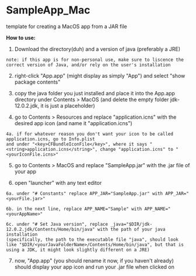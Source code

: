 # SampleApp_Mac
template for creating a MacOS app from a JAR file

<b>How to use:</b>

  1) Download the directory(duh) and a version of java (preferably a JRE)
    
    note: if this app is for non-personal use, make sure to liscence the correct version of Java, and/or rely on the user's installation
  
  2) right-click "App.app" (might display as simply "App") and select "show package contents"
  
  3) copy the java folder you just installed and place it into the App.app directory under Contents > MacOS (and delete the empty folder jdk-12.0.2.jdk, it is just a placeholder)
  
  4) go to Contents > Resources and replace "application.icns" with the desired app icon (and name it "application.icns")
    
    4a. if for whatever reason you don't want your icon to be called application.icns, go to Info.plist
    and under "<key>CFBundleIconFile</key>", where it says "<string>application.icns</string>", change "application.icns" to "<yourIconFile.icns>"
    
  5) go to Contents > MacOS and replace "SampleApp.jar" with the .jar file of your app
  
  6) open "launcher" with any text editor
  
    6a. under "# Constants" replace APP_JAR="SampleApp.jar" with APP_JAR="<yourFile.jar>"
  
    6b. in the next line, replace APP_NAME="Sample" with APP_NAME="<yourAppName>"
    
    6c. under "# Set Java version", replace _java="$DIR/jdk-12.0.2.jdk/Contents/Home/bin/java" with the path of your java installation 
    (specifically, the path to the executable file "java", should look like "$DIR/<yourJavaFolderName>/Contents/Home/bin/java", but that is using a JDK, it might look slightly different on a JRE)
    
  7) now, "App.app" (you should rename it now, if you haven't already) should display your app icon and run your .jar file when clicked on
  
  
